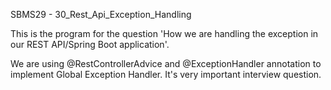 SBMS29 - 30_Rest_Api_Exception_Handling

This is the program for the question 'How we are handling the exception in our REST API/Spring Boot application'.

We are using @RestControllerAdvice and @ExceptionHandler annotation to implement Global Exception Handler.
It's very important interview question.

 